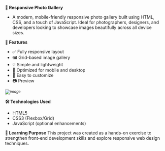 **📸 Responsive Photo Gallery**
- A modern, mobile-friendly responsive photo gallery built using HTML, CSS, and a touch of JavaScript. Ideal for photographers, designers, and developers looking to showcase images beautifully across all device sizes.

**🌟 Features**
- ✅ Fully responsive layout
- 🖼️ Grid-based image gallery
- 💡 Simple and lightweight
- 📱 Optimized for mobile and desktop
- 🎨 Easy to customize
- 📷 Preview

<sup><em>![image](https://github.com/user-attachments/assets/d29d0571-b2c2-48a0-b8cf-041c6bc514e4)
</em></sup>

**🛠️ Technologies Used**
- HTML5
- CSS3 (Flexbox/Grid)
- JavaScript (optional enhancements)

**🧠 Learning Purpose**
This project was created as a hands-on exercise to strengthen front-end development skills and explore responsive web design techniques.
